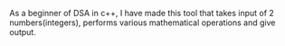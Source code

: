 As a beginner of DSA in c++, I have made this tool that takes input of 2 numbers(integers), performs various mathematical operations and give output.
